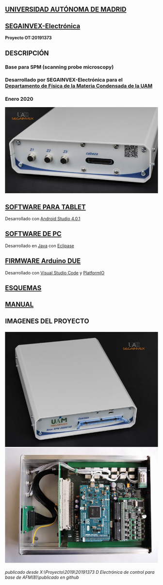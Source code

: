## [UNIVERSIDAD AUTÓNOMA DE MADRID](https://www.uam.es/UAM/Home.htm?language=es)
## [SEGAINVEX-Electrónica](http://www.uam.es/UAM/SEGAINVEX/1242671166063.htm?language=es)
**Proyecto OT:20191373**
## DESCRIPCIÓN
### Base para SPM  (scanning probe microscopy) 
### Desarrollado por SEGAINVEX-Electrónica para el [Departamento de Física de la Materia Condensada de la UAM](https://www.fmc.uam.es/research/nano-spm-lab/)
### Enero 2020
![Alt text](https://github.com/SEGAINVEX-ELECTRONICA/Base-SPM-20191373/blob/master/Imagenes/BaseSPM_20200148_1.jpg "frontal")

## [SOFTWARE PARA TABLET](https://github.com/PatricioCoronado/Base-SPM-tablet)
Desarrollado con [Android Studio 4.0.1](https://developer.android.com/studio?hl=es)

## [SOFTWARE DE PC](https://github.com/PatricioCoronado/Base-SPM-Java)
Desarrollado en [Java](https://www.java.com/es/) con [Eclipase](https://www.eclipse.org/)

## [FIRMWARE Arduino DUE](https://github.com/PatricioCoronado/Base-SPM-Arduino-DUE)
Desarrollado con [Visual Studio Code](https://code.visualstudio.com/) y [PlatformIO](https://platformio.org/)
    
## [ESQUEMAS](https://github.com/SEGAINVEX-ELECTRONICA/Base-SPM-20191373/tree/master/Esquemas)

## [MANUAL](https://github.com/SEGAINVEX-ELECTRONICA/Base-SPM-20191373/tree/master/Manual)
### 
## IMAGENES DEL PROYECTO
###
![Alt text](https://github.com/SEGAINVEX-ELECTRONICA/Base-SPM-20191373/blob/master/Imagenes/BaseSPM_20200148_3.jpg "equipo")
![Alt text](https://github.com/SEGAINVEX-ELECTRONICA/Base-SPM-20191373/blob/master/Imagenes/BaseSPM_20200148_4.jpg "interior")

###### publicado desde X:\Proyecto\2019\20191373 D Electrónica de control para base de AFM(8)\publicado en github

